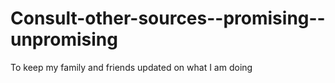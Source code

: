# Consult-other-sources--promising--unpromising
To keep my family and friends updated on what I am doing
